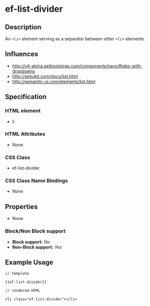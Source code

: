# ef-list-divider

## Description

An `<li>` element serving as a separator between other `<li>` elements.


## Influences

* http://v4-alpha.getbootstrap.com/components/navs/#tabs-with-dropdowns
* http://getuikit.com/docs/list.html
* http://semantic-ui.com/elements/list.html


## Specification

### HTML element

* li


### HTML Attributes

* None


### CSS Class

* ef-list-divider


### CSS Class Name Bindings

* None


## Properties

* None


### Block/Non Block support

* **Block support:** *No*
* **Non-Block support:** *Yes*


## Example Usage

```
// template

{{ef-list-divider}}

// rendered HTML

<li class="ef-list-divider"></li>
```

